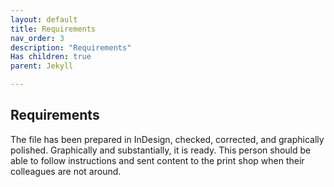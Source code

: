 ```yaml
---
layout: default
title: Requirements
nav_order: 3
description: "Requirements"
Has children: true
parent: Jekyll

---
```


<!-- Example of another paragraph -->
## Requirements  

The file has been prepared in InDesign, checked, corrected, and graphically polished. Graphically and substantially, it is ready. 
This person should be able to follow instructions and sent content to the print shop when their colleagues are not around.
